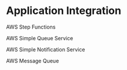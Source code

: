# Application Integration



AWS Step Functions

AWS Simple Queue Service

AWS Simple Notification Service

AWS Message Queue

